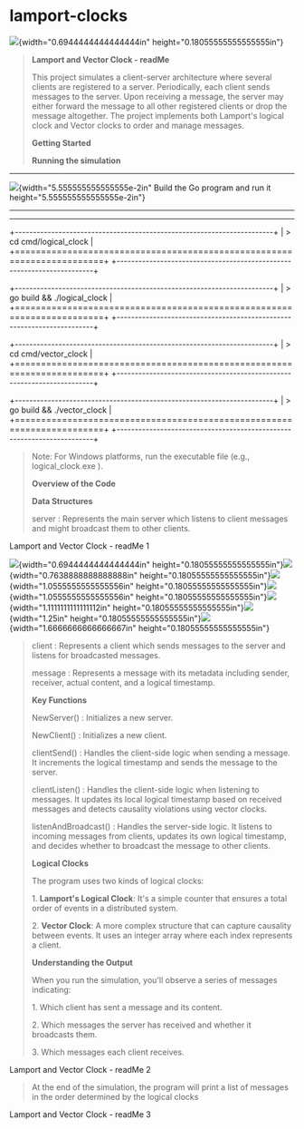 # lamport-clocks


![](vertopal_0bf5b266ef2e4bbbbb526e4d0b04e65c/media/image2.png){width="0.6944444444444444in"
height="0.18055555555555555in"}

> **Lamport and Vector Clock - readMe**
>
> This project simulates a client-server architecture where several
> clients are registered to a server. Periodically, each client sends
> messages to the server. Upon receiving a message, the server may
> either forward the message to all other registered clients or drop the
> message altogether. The project implements both Lamport\'s logical
> clock and Vector clocks to order and manage messages.
>
> **Getting Started**
>
> **Running the simulation**

  ------------------------------------------------------------------------------------------------------------------------------------
  ![](vertopal_0bf5b266ef2e4bbbbb526e4d0b04e65c/media/image1.png){width="5.555555555555555e-2in"   Build the Go program and run it
  height="5.555555555555555e-2in"}                                                                 
  ------------------------------------------------------------------------------------------------ -----------------------------------

  ------------------------------------------------------------------------------------------------------------------------------------

+-----------------------------------------------------------------------+
| > cd cmd/logical_clock                                                |
+=======================================================================+
+-----------------------------------------------------------------------+

+-----------------------------------------------------------------------+
| > go build && ./logical_clock                                         |
+=======================================================================+
+-----------------------------------------------------------------------+

+-----------------------------------------------------------------------+
| > cd cmd/vector_clock                                                 |
+=======================================================================+
+-----------------------------------------------------------------------+

+-----------------------------------------------------------------------+
| > go build && ./vector_clock                                          |
+=======================================================================+
+-----------------------------------------------------------------------+

> Note: For Windows platforms, run the executable file (e.g.,
> logical_clock.exe ).
>
> **Overview of the Code**
>
> **Data Structures**
>
> server : Represents the main server which listens to client messages
> and might broadcast them to other clients.

Lamport and Vector Clock - readMe 1

![](vertopal_0bf5b266ef2e4bbbbb526e4d0b04e65c/media/image3.png){width="0.6944444444444444in"
height="0.18055555555555555in"}![](vertopal_0bf5b266ef2e4bbbbb526e4d0b04e65c/media/image4.png){width="0.7638888888888888in"
height="0.18055555555555555in"}![](vertopal_0bf5b266ef2e4bbbbb526e4d0b04e65c/media/image5.png){width="1.0555555555555556in"
height="0.18055555555555555in"}![](vertopal_0bf5b266ef2e4bbbbb526e4d0b04e65c/media/image6.png){width="1.0555555555555556in"
height="0.18055555555555555in"}![](vertopal_0bf5b266ef2e4bbbbb526e4d0b04e65c/media/image7.png){width="1.1111111111111112in"
height="0.18055555555555555in"}![](vertopal_0bf5b266ef2e4bbbbb526e4d0b04e65c/media/image8.png){width="1.25in"
height="0.18055555555555555in"}![](vertopal_0bf5b266ef2e4bbbbb526e4d0b04e65c/media/image9.png){width="1.6666666666666667in"
height="0.18055555555555555in"}

> client : Represents a client which sends messages to the server and
> listens for broadcasted messages.
>
> message : Represents a message with its metadata including sender,
> receiver, actual content, and a logical timestamp.
>
> **Key Functions**
>
> NewServer() : Initializes a new server.
>
> NewClient() : Initializes a new client.
>
> clientSend() : Handles the client-side logic when sending a message.
> It increments the logical timestamp and sends the message to the
> server.
>
> clientListen() : Handles the client-side logic when listening to
> messages. It updates its local logical timestamp based on received
> messages and detects causality violations using vector clocks.
>
> listenAndBroadcast() : Handles the server-side logic. It listens to
> incoming messages from clients, updates its own logical timestamp, and
> decides whether to broadcast the message to other clients.
>
> **Logical Clocks**
>
> The program uses two kinds of logical clocks:
>
> 1\. **Lamport\'s Logical Clock**: It\'s a simple counter that ensures
> a total order of events in a distributed system.
>
> 2\. **Vector Clock**: A more complex structure that can capture
> causality between events. It uses an integer array where each index
> represents a client.
>
> **Understanding the Output**
>
> When you run the simulation, you\'ll observe a series of messages
> indicating:
>
> 1\. Which client has sent a message and its content.
>
> 2\. Which messages the server has received and whether it broadcasts
> them.
>
> 3\. Which messages each client receives.

Lamport and Vector Clock - readMe 2

> At the end of the simulation, the program will print a list of
> messages in the order determined by the logical clocks

Lamport and Vector Clock - readMe 3
